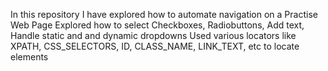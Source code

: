 In this repository I have explored how to automate navigation on a Practise Web Page
Explored how to select Checkboxes, Radiobuttons, Add text, Handle static and and dynamic dropdowns
Used various locators like XPATH, CSS_SELECTORS, ID, CLASS_NAME, LINK_TEXT, etc to locate elements
